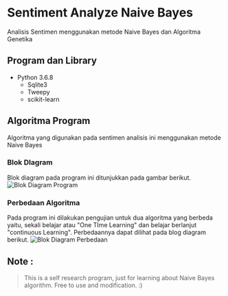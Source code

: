 # Sentiment Analyze Naive Bayes
Analisis Sentimen menggunakan metode Naive Bayes dan Algoritma Genetika

## Program dan Library
- Python 3.6.8
  - Sqlite3
  - Tweepy
  - scikit-learn

## Algoritma Program
Algoritma yang digunakan pada sentimen analisis ini menggunakan metode Naive Bayes

### Blok DIagram
Blok diagram pada program ini ditunjukkan pada gambar berikut.
![Blok Diagram Program](https://github.com/stacia/SentimentAnalyzeNaiveBayes/blob/master/image/NaiveBayes_Blok%20Diagram.png)

### Perbedaan Algoritma
Pada program ini dilakukan pengujian untuk dua algoritma yang berbeda yaitu, sekali belajar atau "One TIme Learning" dan belajar berlanjut "continuous Learning". Perbedaannya dapat dilihat pada blog diagram berikut.
![Blok Diagram Perbedaan](https://github.com/stacia/SentimentAnalyzeNaiveBayes/blob/master/image/NaiveBayes_Difference.png)

## Note :
> This is a self research program, just for learning about Naive Bayes algorithm. Free to use and modification. :)
